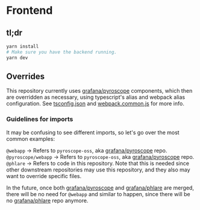 # Frontend

## tl;dr

```bash
yarn install
# Make sure you have the backend running.
yarn dev
```

## Overrides

This repository currently uses [grafana/pyroscope] components, which then are overridden as necessary,
using typescript's alias and webpack alias configuration. See [tsconfig.json] and [webpack.common.js]
for more info.

[tsconfig.json]: ../tsconfig.json
[webpack.common.js]: ../scripts/webpack/webpack.common.js

### Guidelines for imports

It may be confusing to see different imports, so let's go over the most common examples:

`@webapp` -> Refers to `pyroscope-oss`, aka [grafana/pyroscope] repo.
`@pyroscope/webapp` -> Refers to `pyroscope-oss`, aka [grafana/pyroscope] repo.
`@phlare` -> Refers to code in this repository. Note that this is needed since other
downstream repositories may use this repository, and they also may want to override specific files.

In the future, once both [grafana/pyroscope] and [grafana/phlare] are merged, there will
be no need for `@webapp` and similar to happen, since there will be no [grafana/phlare] repo anymore.

[grafana/pyroscope]: https://github.com/grafana/pyroscope
[grafana/phlare]: https://github.com/grafana/phlare
